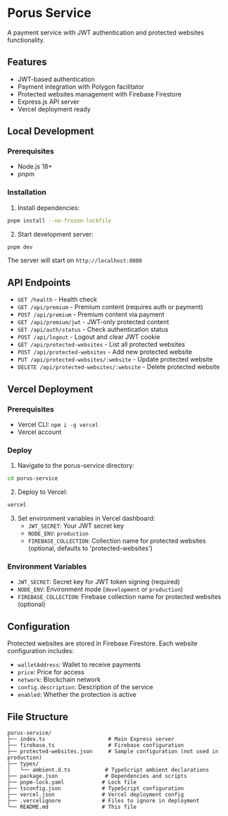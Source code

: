 # Porus Service

A payment service with JWT authentication and protected websites functionality.

## Features

- JWT-based authentication
- Payment integration with Polygon facilitator
- Protected websites management with Firebase Firestore
- Express.js API server
- Vercel deployment ready

## Local Development

### Prerequisites
- Node.js 18+
- pnpm

### Installation

1. Install dependencies:
```bash
pnpm install --no-frozen-lockfile
```

2. Start development server:
```bash
pnpm dev
```

The server will start on `http://localhost:8000`

## API Endpoints

- `GET /health` - Health check
- `GET /api/premium` - Premium content (requires auth or payment)
- `POST /api/premium` - Premium content via payment
- `GET /api/premium/jwt` - JWT-only protected content
- `GET /api/auth/status` - Check authentication status
- `POST /api/logout` - Logout and clear JWT cookie
- `GET /api/protected-websites` - List all protected websites
- `POST /api/protected-websites` - Add new protected website
- `PUT /api/protected-websites/:website` - Update protected website
- `DELETE /api/protected-websites/:website` - Delete protected website

## Vercel Deployment

### Prerequisites
- Vercel CLI: `npm i -g vercel`
- Vercel account

### Deploy

1. Navigate to the porus-service directory:
```bash
cd porus-service
```

2. Deploy to Vercel:
```bash
vercel
```

3. Set environment variables in Vercel dashboard:
   - `JWT_SECRET`: Your JWT secret key
   - `NODE_ENV`: `production`
   - `FIREBASE_COLLECTION`: Collection name for protected websites (optional, defaults to 'protected-websites')

### Environment Variables

- `JWT_SECRET`: Secret key for JWT token signing (required)
- `NODE_ENV`: Environment mode (`development` or `production`)
- `FIREBASE_COLLECTION`: Firebase collection name for protected websites (optional)

## Configuration

Protected websites are stored in Firebase Firestore. Each website configuration includes:

- `walletAddress`: Wallet to receive payments
- `price`: Price for access
- `network`: Blockchain network
- `config.description`: Description of the service
- `enabled`: Whether the protection is active

## File Structure

```
porus-service/
├── index.ts                    # Main Express server
├── firebase.ts                 # Firebase configuration
├── protected-websites.json     # Sample configuration (not used in production)
├── types/
│   └── ambient.d.ts           # TypeScript ambient declarations
├── package.json               # Dependencies and scripts
├── pnpm-lock.yaml            # Lock file
├── tsconfig.json             # TypeScript configuration
├── vercel.json               # Vercel deployment config
├── .vercelignore             # Files to ignore in deployment
└── README.md                 # This file
```
